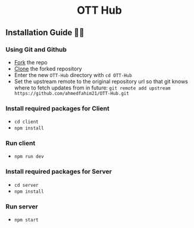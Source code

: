 <h1 align="center"> OTT Hub</h1>


## Installation Guide 🧑‍💻

### Using Git and Github

- [Fork](https://docs.github.com/en/get-started/quickstart/fork-a-repo) the repo
- [Clone](https://docs.github.com/en/get-started/quickstart/contributing-to-projects#cloning-a-fork) the forked repository
- Enter the new `OTT-Hub` directory with `cd OTT-Hub `
- Set the upstream remote to the original repository url so that git knows where to fetch updates from in future: `git remote add upstream https://github.com/ahmedfahim21/OTT-Hub.git`

### Install required packages for Client
- `cd client`
- `npm install`

### Run client
- `npm run dev`

### Install required packages for Server
- `cd server`
- `npm install`

### Run server
- `npm start`

